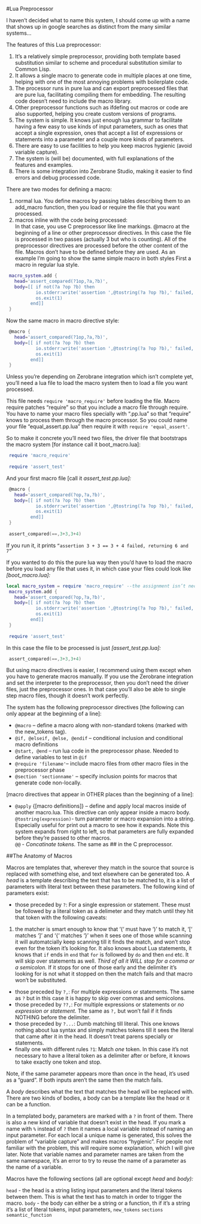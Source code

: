 #Lua Preprocessor

I haven’t decided what to name this system, I should come up with a name that shows up in google searches as distinct from the many similar systems…

The features of this Lua preprocessor:
1. It’s a relatively simple preprocessor, providing both template based substitution similar to scheme and procedural substitution similar to Common Lisp.  
2. It allows a single macro to generate code in multiple places at one time, helping with one of the most annoying problems with boilerplate code.   
3. The processor runs in pure lua and can export preprocessed files that are pure lua, facilitating compiling them for embedding.  The resulting code doesn’t need to include the macro library.  
4. Other preprocessor functions such as ifdefing out macros or code are also supported, helping you create custom versions of programs.  
5. The system is simple.  It knows just enough lua grammar to facilitate having a few easy to use kinds of input parameters, such as ones that accept a single expression, ones that accept a list of expressions or statements into a parameter and a couple more kinds of parameters.  
6. There are easy to use facilities to help you keep macros hygienic (avoid variable capture).  
7. The system is (will be) documented, with full explanations of the features and examples.  
8. There is some integration into Zerobrane Studio, making it easier to find errors and debug processed code.  

There are two modes for defining a macro:

1. normal lua.  You define macros by passing tables describing them to an add_macro function, then you load or require the file that you want processed.  
2. macros inline with the code being processed:  
   In that case, you use C preprocessor like line markings.  @macro at the beginning of a line or other preprocessor directives.
   In this case the file is processed in two passes (actually 3 but who is counting). All of the preprocessor directives are processed before the other content of the file.  Macros don’t have to be defined before they are used.
As an example I’m going to show the same simple macro in both styles
First a macro in regular lua style. 
```lua 
 macro_system.add {
   head='assert_compared(?1op,?a,?b)',
   body=[[ if not(?a ?op ?b) then 
           io.stderr:write('assertion ',@tostring(?a ?op ?b),' failed, returning ', tostring(?a), ' and ',tostring(?b),'\n')
           os.exit(1)
         end]]
 }
```
Now the same macro in macro directive style:
```lua
 @macro {
   head='assert_compared(?1op,?a,?b)',
   body=[[ if not(?a ?op ?b) then 
           io.stderr:write('assertion ',@tostring(?a ?op ?b),' failed, returning ', tostring(?a), ' and ',tostring(?b),'\n')
           os.exit(1)
         end]]
 }
```

Unless you’re depending on Zerobrane integration which isn’t complete yet, you’ll need a lua file to load the macro system then to load a file you want processed.

This file needs `require 'macro_require'` before loading the file.  Macro require patches “require” so that you include a macro file through require.  You have to name your macro files specially with “.pp.lua” so that “require” knows to process them through the macro processor.  So you could name your file “equal_assert.pp.lua” then require it with  `require 'equal_assert'`.

So to make it concrete you’ll need two files, the driver file that bootstraps the macro system [for instance call it boot_macro.lua]:
```lua
 require 'macro_require'
 
 require 'assert_test'
```
And your first macro file [call it *assert_test.pp.lua]:*
```lua
 @macro {
   head='assert_compared(?op,?a,?b)',
   body=[[ if not(?a ?op ?b) then 
           io.stderr:write('assertion ',@tostring(?a ?op ?b),' failed, returning ', tostring(?a), ' and ',tostring(?b),'\n')
           os.exit(1)
         end]]
 }
 
 assert_compared(==,3+3,3+4)
```
If you run it, it prints `“assertion 3 + 3 == 3 + 4 failed, returning 6 and 7”`

If you wanted to do this the pure lua way then you’d have to load the macro before you load any file that uses it, in which case your files could look like *[boot_macro.lua]:*
```lua
local macro_system = require 'macro_require' --the assignment isn’t necessary, since macro_require exports it as a global
 macro_system.add {
   head='assert_compared(?op,?a,?b)',
   body=[[ if not(?a ?op ?b) then 
           io.stderr:write('assertion ',@tostring(?a ?op ?b),' failed, returning ', tostring(?a), ' and ',tostring(?b),'\n')
           os.exit(1)
         end]]
 }
 
 require 'assert_test'
```

In this case the file to be processed is just *[assert_test.pp.lua]:*

```lua
 assert_compared(==,3+3,3+4)
```

But using macro directives is easier, I recommend using them except when you have to generate macros manually.  If you use the Zerobrane integration and set the interpreter to the preprocessor, then you don’t need the driver files, just the preprocessor ones. In that case you’ll also be able to single step macro files, though it doesn’t work perfectly.

The system has the following preprocessor directives
[the following can only appear at the beginning of a line]:
* `@macro` – define a macro along with non-standard tokens (marked with the new_tokens tag).  
* `@if, @elseif, @else, @endif` – conditional inclusion and conditional macro definitions  
* `@start, @end` – run lua code in the preprocessor phase.  Needed to define variables to test in `@if`  
* `@require 'filename'`– include macro files from other macro files in the preprocessor phase  
* `@section 'sectionname'` – specify inclusion points for macros that generate code non-locally.  

[macro directives that appear in OTHER places than the beginning of a line]:
* `@apply` {[macro definitions]} – define and apply local macros inside of another macro.lua. This directive can only appear inside a macro body.
`@tostring(expression)`- turn parameter or macro expansion into a string. Especially useful for print out a macro to see how it expands.  Note this system expands from right to left, so that parameters are fully expanded before they’re passed to other macros.  
`@@` - *Concatinate tokens.*  The same as ## in the C preprocessor.

##The Anatomy of Macros

Macros are templates that, wherever they match in the source that source is replaced with something else, and text elsewhere can be generated too.
A *head* is a template describing the text that has to be matched to, it is a list of parameters with literal text between these parameters. 
The following kind of parameters exist:
* those preceded by `?`: For a single expression or statement.  These must be followed by a literal token as a delimeter and they match until they hit that token with the following caveats:  
1) the matcher is smart enough to know that ‘(‘ must have ‘)’ to match it, ‘[‘ matches ‘]’ and ‘{‘ matches ‘}’ when it sees one of those while scanning it will automatcially keep scanning till it finds the match, and won’t stop even for the token it’s looking for. It also knows about Lua statements, it knows that `if` ends in `end` that `for` is followed by `do` and then `end` etc.  It will skip over statements as well. *Third of all it WILL stop for a comma or a semicolon.*  If it stops for one of those early and the delimiter it’s looking for is not what it stopped on then the match fails and that macro won’t be substituted.
* those preceded by `?,`:  For multiple expressions or statements.  The same as `?` but in this case it is happy to skip over commas and semicolons.
* those preceded by `??,`: For multiple expressions or statements or *no expression or statement.* The same as `?,` but won’t fail if it finds NOTHING before the delimiter.
* those preceded by `?...`: Dumb matching till literal.  This one knows nothing about lua syntax and simply matches tokens till it sees the literal that came after it in the head.   It doesn’t treat parens specially or statements. 
* finally one with different rules `?1`:  Match *one* token.  In this case it’s not necessary to have a literal token as a delimiter after or before, it knows to take exactly one token and stop.

Note, if the same parameter appears more than once in the head, it’s used as a “guard”.  If both inputs aren’t the same then the match fails.

A *body* describes what the text that matches the head will be replaced with.  There are two kinds of bodies, a body can be a template like the head or it can be a function.

In a templated body, parameters are marked with a `?` in front of them.  There is also a new kind of variable that doesn’t exist in the head.  If you mark a name with `%` instead of `?` then it names a local variable instead of naming an input parameter.  For each local a unique name is generated, this solves the problem of “variable capture” and makes macros “hygienic”.   For people not familiar with the problem, this will require some explanation, which I will give later.  Note that variable names and parameter names are taken from the same namespace, it’s an error to try to reuse the name of a parameter as the name of a variable.

Macros have the following sections (all are optional except *head* and *body):* 

`head` - the head is a string listing input parameters and the literal tokens between them.  This is what the text has to match in order to trigger the macro.
`body` - the body can either be a string or a function, th
if it’s a string it’s a list of literal tokens, input parameters, 
`new_tokens`
`sections`
`semantic_function`

